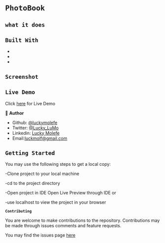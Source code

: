 # `PhotoBook`





## `what it does`


## `Built With`

- 
- 
- 


## `Screenshot`



## `Live Demo`
 Click [here](https://mystifying-tereshkova-9e3c32.netlify.app) for Live Demo
 
 👤 **Author**

- Github: [@luckymolefe](https://github.com/luckymolefe)
- Twitter: [@Lucky_LuMo](https://twitter.com/Lucky_LuMo)
- Linkedin: [Lucky Molefe](https://www.linkedin.com/in/luck-molefe-02767092/)
- Email:luckmolf@gmail.com

## `Getting Started`

You may use the following steps to get a local copy:

-Clone project to your local machine 

-cd to the project directory 

-Open project in IDE Open Live Preview through IDE or

-use localhost to view the project in your browser

**`Contributing`**

You are welcome to make contributions to the repository. Contributions may be made through issues comments and feature requests.

You may find the issues page [here](https://github.com/luckymolefe/PhotoBook/issues)

